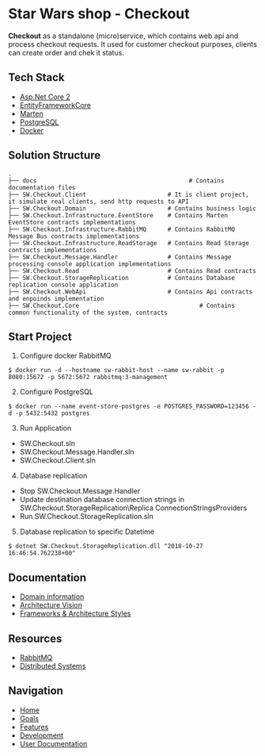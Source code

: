 # Star Wars shop - Checkout

**Checkout** as a standalone (micro)service, which contains web api and process checkout requests.
It used for customer checkout purposes, clients can create order and chek it status.

## Tech Stack
* [Asp.Net Core 2](https://docs.microsoft.com/en-us/aspnet/core/?view=aspnetcore-2.1)
* [EntityFrameworkCore](https://docs.microsoft.com/en-us/ef/core/)
* [Marten](http://jasperfx.github.io/marten/)
* [PostgreSQL](https://www.postgresql.org/)
* [Docker](https://www.docker.com/)

## Solution Structure

```
.
├── docs                                           # Contains documentation files
├── SW.Checkout.Client                       # It is client project, it simulate real clients, send http requests to API
├── SW.Checkout.Domain                       # Contains business logic
├── SW.Checkout.Infrastructure.EventStore    # Contains Marten EventStore contracts implementations
├── SW.Checkout.Infrastructure.RabbitMQ      # Contains RabbitMQ Message Bus contracts implementations
├── SW.Checkout.Infrastructure.ReadStorage   # Contains Read Storage contracts implementations
├── SW.Checkout.Message.Handler              # Contains Message processing console application implementations
├── SW.Checkout.Read                         # Contains Read contracts
├── SW.Checkout.StorageReplication           # Contains Database replication console application
├── SW.Checkout.WebApi                       # Contains Api contracts and enpoinds implementation
├── SW.Checkout.Core                                  # Contains common functionality of the system, contracts
```

## Start Project
1. Configure docker RabbitMQ
```
$ docker run -d --hostname sw-rabbit-host --name sw-rabbit -p 8080:15672 -p 5672:5672 rabbitmq:3-management
```
2. Configure PostgreSQL
```
$ docker run --name event-store-postgres -e POSTGRES_PASSWORD=123456 -d -p 5432:5432 postgres
```
3. Run Application
* SW.Checkout.sln
* SW.Checkout.Message.Handler.sln
* SW.Checkout.Client.sln

4. Database replication
* Stop SW.Checkout.Message.Handler
* Update destination database connection strings in SW.Checkout.StorageReplication\Replica ConnectionStringsProviders
* Run SW.Checkout.StorageReplication.sln

5. Database replication to specific Datetime

```
$ dotnet SW.Checkout.StorageReplication.dll "2018-10-27 16:46:54.762238+00"
```

## Documentation
* [Domain information](https://github.com/khdevnet/sw-checkout/wiki/Domain-information)
* [Architecture Vision](https://github.com/khdevnet/sw-checkout/wiki/Architecture-Vision)
* [Frameworks & Architecture Styles](https://github.com/khdevnet/sw-checkout/wiki/Architecture-Vision#frameworks--architecture-styles)

## Resources
* [RabbitMQ](https://github.com/khdevnet/distributed-systems/blob/master/rabbitmq-practices.md)
* [Distributed Systems](https://github.com/khdevnet/distributed-systems/blob/master/distributed-systems.md)

## Navigation
* [Home](https://github.com/khdevnet/sw)
* [Goals](https://github.com/khdevnet/sw/blob/master/README.md#goals)
* [Features](https://github.com/khdevnet/sw#features)
* [Development](https://github.com/khdevnet/sw/blob/master/README.md#development)
* [User Documentation](https://github.com/khdevnet/sw/blob/master/README.md#user-documentation)

